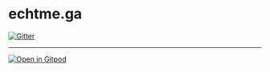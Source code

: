 # echtme.ga

[![Gitter](https://badges.gitter.im/EchtmeGa/community.svg)](https://gitter.im/EchtmeGa/community?utm_source=badge&utm_medium=badge&utm_campaign=pr-badge)

---
[![Open in Gitpod](https://gitpod.io/button/open-in-gitpod.svg)](https://gitpod.io/#https://github.com/echtme-ga/dev)

